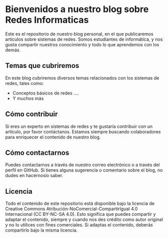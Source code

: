 # Bienvenidos a nuestro blog sobre Redes Informaticas

Este es el repositorio de nuestro blog personal, en el que publicaremos artículos sobre sistemas de redes. Somos estudiantes de informática, y nos gusta compartir nuestros conocimiento y todo lo que aprendemos con los demás.

## Temas que cubriremos

En este blog cubriremos diversos temas relacionados con los sistemas de redes, tales como:

- Conceptos básicos de redes
....
- Y muchos más

## Cómo contribuir

Si eres un experto en sistemas de redes y te gustaría contribuir con un artículo, por favor contáctanos. Estamos siempre buscando colaboradores para enriquecer el contenido de nuestro blog.

## Cómo contactarnos

Puedes contactarnos a través de nuestro correo electrónico o a través del perfil en GitHub. Si tienes alguna sugerencia o comentario sobre el blog, no dudes en hacérnoslo saber.

## Licencia

Todo el contenido de este repositorio está disponible bajo la licencia de Creative Commons Atribución-NoComercial-CompartirIgual 4.0 Internacional (CC BY-NC-SA 4.0). Esto significa que puedes compartir y adaptar el contenido, siempre y cuando nos des crédito como autor original y no lo utilices con fines comerciales. Si adaptas el contenido, deberás compartirlo bajo la misma licencia.
